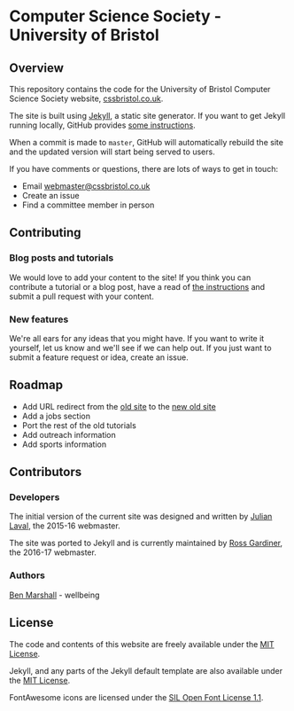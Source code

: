 # Computer Science Society - University of Bristol

## Overview

This repository contains the code for the University of Bristol Computer Science Society website, [cssbristol.co.uk](http://www.cssbristol.co.uk/).

The site is built using [Jekyll](https://jekyllrb.com/), a static site generator. If you want to get Jekyll running locally, GitHub provides [some instructions](https://help.github.com/articles/setting-up-your-github-pages-site-locally-with-jekyll/).

When a commit is made to `master`, GitHub will automatically rebuild the site and the updated version will start being served to users.

If you have comments or questions, there are lots of ways to get in touch:

* Email [webmaster@cssbristol.co.uk](mailto:webmaster@cssbristol.co.uk)
* Create an issue
* Find a committee member in person

## Contributing

### Blog posts and tutorials

We would love to add your content to the site! If you think you can contribute a tutorial or a blog post, have a read of [the instructions](http://cssbristol.co.uk/tutorials/post-on-the-site/) and submit a pull request with your content.

### New features

We're all ears for any ideas that you might have. If you want to write it yourself, let us know and we'll see if we can help out. If you just want to submit a feature request or idea, create an issue.

## Roadmap

* Add URL redirect from the [old site](http://old.cssbristol.co.uk/) to the [new old site](http://cssbristol.co.uk/old/)
* Add a jobs section
* Port the rest of the old tutorials
* Add outreach information
* Add sports information

## Contributors

### Developers

The initial version of the current site was designed and written by [Julian Laval](https://github.com/JulianLaval), the 2015-16 webmaster.

The site was ported to Jekyll and is currently maintained by [Ross Gardiner](https://github.com/rossng), the 2016-17 webmaster.

### Authors

[Ben Marshall](https://github.com/ben-marshall) - wellbeing

## License

The code and contents of this website are freely available under the [MIT License](https://raw.githubusercontent.com/cssbristol/cssbristol.github.io/master/LICENSE.md).

Jekyll, and any parts of the Jekyll default template are also available under the [MIT License](https://raw.githubusercontent.com/jekyll/jekyll/master/LICENSE).

FontAwesome icons are licensed under the [SIL Open Font License 1.1](http://scripts.sil.org/OFL).
